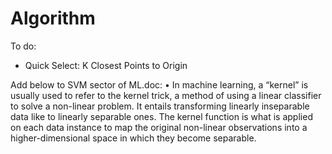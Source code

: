 # Algorithm

To do:
- Quick Select: K Closest Points to Origin


Add below to SVM sector of ML.doc:
•	In machine learning, a “kernel” is usually used to refer to the kernel trick, a method of using a linear classifier to solve a non-linear problem. It entails transforming linearly inseparable data like to linearly separable ones. The kernel function is what is applied on each data instance to map the original non-linear observations into a higher-dimensional space in which they become separable. 

